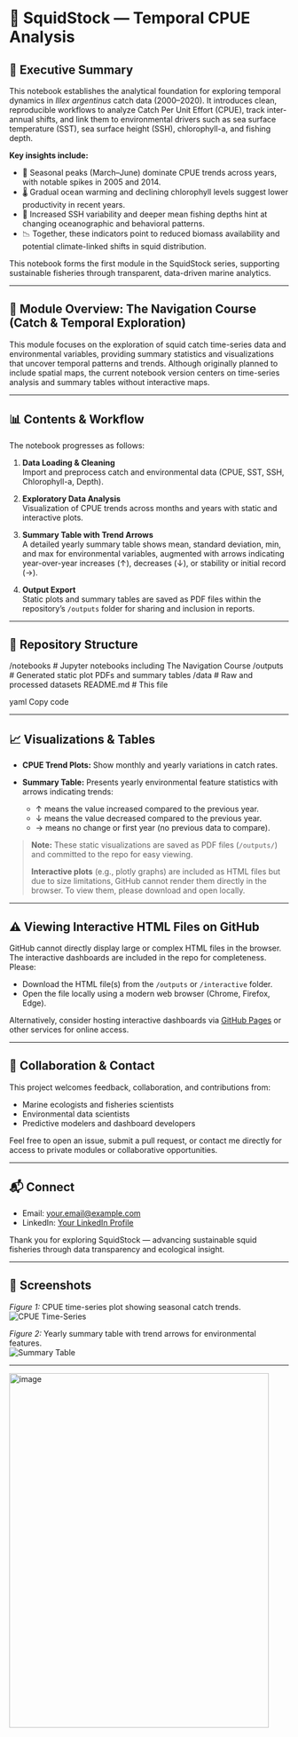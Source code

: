 # 🦑 SquidStock — Temporal CPUE Analysis

## 📘 Executive Summary

This notebook establishes the analytical foundation for exploring temporal dynamics in *Illex argentinus* catch data (2000–2020). It introduces clean, reproducible workflows to analyze Catch Per Unit Effort (CPUE), track inter-annual shifts, and link them to environmental drivers such as sea surface temperature (SST), sea surface height (SSH), chlorophyll-a, and fishing depth.

**Key insights include:**

- 🎣 Seasonal peaks (March–June) dominate CPUE trends across years, with notable spikes in 2005 and 2014.
- 🌡️ Gradual ocean warming and declining chlorophyll levels suggest lower productivity in recent years.
- 🌊 Increased SSH variability and deeper mean fishing depths hint at changing oceanographic and behavioral patterns.
- 📉 Together, these indicators point to reduced biomass availability and potential climate-linked shifts in squid distribution.

This notebook forms the first module in the SquidStock series, supporting sustainable fisheries through transparent, data-driven marine analytics.

---

## 🧭 Module Overview: The Navigation Course (Catch & Temporal Exploration)

This module focuses on the exploration of squid catch time-series data and environmental variables, providing summary statistics and visualizations that uncover temporal patterns and trends. Although originally planned to include spatial maps, the current notebook version centers on time-series analysis and summary tables without interactive maps.

---

## 📊 Contents & Workflow

The notebook progresses as follows:

1. **Data Loading & Cleaning**  
   Import and preprocess catch and environmental data (CPUE, SST, SSH, Chlorophyll-a, Depth).

2. **Exploratory Data Analysis**  
   Visualization of CPUE trends across months and years with static and interactive plots.

3. **Summary Table with Trend Arrows**  
   A detailed yearly summary table shows mean, standard deviation, min, and max for environmental variables, augmented with arrows indicating year-over-year increases (↑), decreases (↓), or stability or initial record (→).

4. **Output Export**  
   Static plots and summary tables are saved as PDF files within the repository’s `/outputs` folder for sharing and inclusion in reports.

---

## 📂 Repository Structure

/notebooks # Jupyter notebooks including The Navigation Course
/outputs # Generated static plot PDFs and summary tables
/data # Raw and processed datasets
README.md # This file

yaml
Copy code

---

## 📈 Visualizations & Tables

- **CPUE Trend Plots:** Show monthly and yearly variations in catch rates.  
- **Summary Table:** Presents yearly environmental feature statistics with arrows indicating trends:
  
  - ↑ means the value increased compared to the previous year.
  - ↓ means the value decreased compared to the previous year.
  - → means no change or first year (no previous data to compare).
  
> **Note:** These static visualizations are saved as PDF files (`/outputs/`) and committed to the repo for easy viewing.  
>  
> **Interactive plots** (e.g., plotly graphs) are included as HTML files but due to size limitations, GitHub cannot render them directly in the browser. To view them, please download and open locally.

---

## ⚠️ Viewing Interactive HTML Files on GitHub

GitHub cannot directly display large or complex HTML files in the browser. The interactive dashboards are included in the repo for completeness. Please:

- Download the HTML file(s) from the `/outputs` or `/interactive` folder.
- Open the file locally using a modern web browser (Chrome, Firefox, Edge).
  
Alternatively, consider hosting interactive dashboards via [GitHub Pages](https://pages.github.com/) or other services for online access.

---

## 🤝 Collaboration & Contact

This project welcomes feedback, collaboration, and contributions from:

- Marine ecologists and fisheries scientists  
- Environmental data scientists  
- Predictive modelers and dashboard developers  

Feel free to open an issue, submit a pull request, or contact me directly for access to private modules or collaborative opportunities.

---

## 📬 Connect

- Email: your.email@example.com  
- LinkedIn: [Your LinkedIn Profile](https://linkedin.com/in/yourprofile)  

Thank you for exploring SquidStock — advancing sustainable squid fisheries through data transparency and ecological insight.

---

<!-- Optional: Insert screenshots here -->

<!-- Example placement for screenshots: -->

## 📸 Screenshots

*Figure 1:* CPUE time-series plot showing seasonal catch trends.  
![CPUE Time-Series](./screenshots/cpue_timeseries.png)

*Figure 2:* Yearly summary table with trend arrows for environmental features.  
![Summary Table](./screenshots/summary_table.png)

---
<img width="468" height="639" alt="image" src="https://github.com/user-attachments/assets/8316d640-b264-420a-a3e9-e327103e1d81" />

